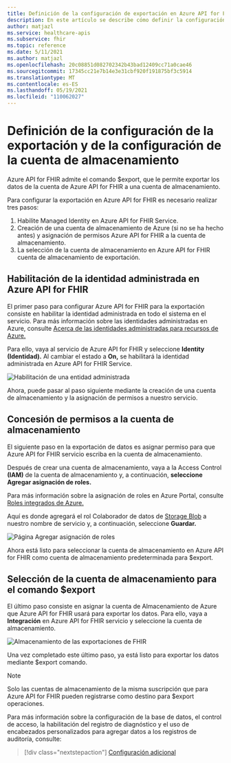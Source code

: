 ```yaml
---
title: Definición de la configuración de exportación en Azure API for FHIR
description: En este artículo se describe cómo definir la configuración de exportación en Azure API for FHIR
author: matjazl
ms.service: healthcare-apis
ms.subservice: fhir
ms.topic: reference
ms.date: 5/11/2021
ms.author: matjazl
ms.openlocfilehash: 20c08851d082702342b43bad12409cc71a0cae46
ms.sourcegitcommit: 17345cc21e7b14e3e31cbf920f191875bf3c5914
ms.translationtype: MT
ms.contentlocale: es-ES
ms.lasthandoff: 05/19/2021
ms.locfileid: "110062027"
---
```

# <a name="configure-export-setting-and-set-up-the-storage-account"></a>Definición de la configuración de la exportación y de la configuración de la cuenta de almacenamiento

Azure API for FHIR admite el comando $export, que le permite exportar los datos de la cuenta de Azure API for FHIR a una cuenta de almacenamiento.

Para configurar la exportación en Azure API for FHIR es necesario realizar tres pasos:

1. Habilite Managed Identity en Azure API for FHIR Service.
2. Creación de una cuenta de almacenamiento de Azure (si no se ha hecho antes) y asignación de permisos Azure API for FHIR a la cuenta de almacenamiento.
3. La selección de la cuenta de almacenamiento en Azure API for FHIR cuenta de almacenamiento de exportación.

## <a name="enabling-managed-identity-on-azure-api-for-fhir"></a>Habilitación de la identidad administrada en Azure API for FHIR

El primer paso para configurar Azure API for FHIR para la exportación consiste en habilitar la identidad administrada en todo el sistema en el servicio. Para más información sobre las identidades administradas en Azure, consulte [Acerca de las identidades administradas para recursos de Azure.](../../active-directory/managed-identities-azure-resources/overview.md)

Para ello, vaya al servicio de Azure API for FHIR y seleccione **Identity (Identidad).** Al cambiar el estado a **On,** se habilitará la identidad administrada en Azure API for FHIR Service.

![Habilitación de una entidad administrada](media/export-data/fhir-mi-enabled.png)

Ahora, puede pasar al paso siguiente mediante la creación de una cuenta de almacenamiento y la asignación de permisos a nuestro servicio.

## <a name="adding-permission-to-storage-account"></a>Concesión de permisos a la cuenta de almacenamiento

El siguiente paso en la exportación de datos es asignar permiso para que Azure API for FHIR servicio escriba en la cuenta de almacenamiento.

Después de crear una cuenta de almacenamiento, vaya a la Access Control **(IAM)** de la cuenta de almacenamiento y, a continuación, **seleccione Agregar asignación de roles.** 

Para más información sobre la asignación de roles en Azure Portal, consulte [Roles integrados de Azure.](../../role-based-access-control/role-assignments-portal.md)

Aquí es donde agregará el rol Colaborador de datos de [Storage Blob](https://docs.microsoft.com/azure/role-based-access-control/built-in-roles#storage-blob-data-contributor) a nuestro nombre de servicio y, a continuación, seleccione **Guardar.**

![Página Agregar asignación de roles](../../../includes/role-based-access-control/media/add-role-assignment-page.png)

Ahora está listo para seleccionar la cuenta de almacenamiento en Azure API for FHIR como cuenta de almacenamiento predeterminada para $export.

## <a name="selecting-the-storage-account-for-export"></a>Selección de la cuenta de almacenamiento para el comando $export

El último paso consiste en asignar la cuenta de Almacenamiento de Azure que Azure API for FHIR usará para exportar los datos. Para ello, vaya a **Integración** en Azure API for FHIR servicio y seleccione la cuenta de almacenamiento.

![Almacenamiento de las exportaciones de FHIR](media/export-data/fhir-export-storage.png)

Una vez completado este último paso, ya está listo para exportar los datos mediante $export comando.

> [!Note]
> Solo las cuentas de almacenamiento de la misma suscripción que para Azure API for FHIR pueden registrarse como destino para $export operaciones.

Para más información sobre la configuración de la base de datos, el control de acceso, la habilitación del registro de diagnóstico y el uso de encabezados personalizados para agregar datos a los registros de auditoría, consulte:

>[!div class="nextstepaction"]
>[Configuración adicional](azure-api-for-fhir-additional-settings.md)
